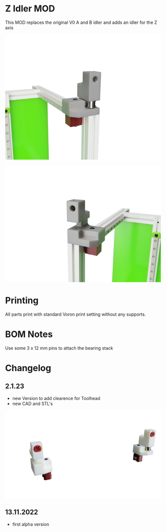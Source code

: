 # Z Idler MOD

This MOD replaces the original V0 A and B idler and adds an idler for the Z axis


![Printed Panel](Images/right.png)

![Printed Panel](Images/left.png)



# Printing

All parts print with standard Voron print setting without any supports.

# BOM Notes

Use some 3 x 12 mm pins to attach the bearing stack


# Changelog

## 2.1.23
- new Version to add clearence for Toolhead
- new CAD and STL's 

![New](./Images/cab49741-eb03-4afb-802d-386d7460c355.PNG)

## 13.11.2022

- first alpha version


